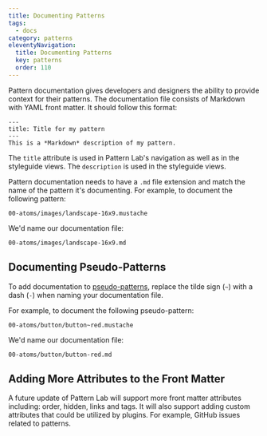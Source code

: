 ```yaml
---
title: Documenting Patterns
tags:
  - docs
category: patterns
eleventyNavigation:
  title: Documenting Patterns
  key: patterns
  order: 110
---
```


Pattern documentation gives developers and designers the ability to provide context for their patterns. The documentation file consists of Markdown with YAML front matter. It should follow this format:

```
---
title: Title for my pattern
---
This is a *Markdown* description of my pattern.
```

The `title` attribute is used in Pattern Lab's navigation as well as in the styleguide views. The `description` is used in the styleguide views.

Pattern documentation needs to have a `.md` file extension and match the name of the pattern it's documenting. For example, to document the following pattern:

    00-atoms/images/landscape-16x9.mustache

We'd name our documentation file:

    00-atoms/images/landscape-16x9.md

## Documenting Pseudo-Patterns

To add documentation to [pseudo-patterns](/docs/using-pseudo-patterns/), replace the tilde sign (`~`) with a dash (`-`) when naming your documentation file.

For example, to document the following pseudo-pattern:

```
00-atoms/button/button~red.mustache
```

We'd name our documentation file:

```
00-atoms/button/button-red.md
```

## Adding More Attributes to the Front Matter

A future update of Pattern Lab will support more front matter attributes including: order, hidden, links and tags.
It will also support adding custom attributes that could be utilized by plugins. For example, GitHub issues related to patterns.
